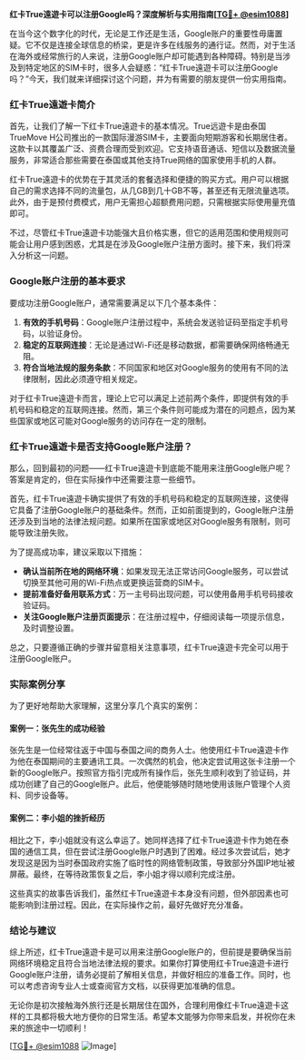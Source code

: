 **红卡True遠遊卡可以注册Google吗？深度解析与实用指南[[TG💪+ @esim1088](https://t.me/s/esim1088)]**

在当今这个数字化的时代，无论是工作还是生活，Google账户的重要性毋庸置疑。它不仅是连接全球信息的桥梁，更是许多在线服务的通行证。然而，对于生活在海外或经常旅行的人来说，注册Google账户却可能遇到各种障碍。特别是当涉及到特定地区的SIM卡时，很多人会疑惑：“红卡True遠遊卡可以注册Google吗？”今天，我们就来详细探讨这个问题，并为有需要的朋友提供一份实用指南。

### 红卡True遠遊卡简介

首先，让我们了解一下红卡True遠遊卡的基本情况。True远遊卡是由泰国TrueMove H公司推出的一款国际漫游SIM卡，主要面向短期游客和长期居住者。这款卡以其覆盖广泛、资费合理而受到欢迎。它支持语音通话、短信以及数据流量服务，非常适合那些需要在泰国或其他支持True网络的国家使用手机的人群。

红卡True遠遊卡的优势在于其灵活的套餐选择和便捷的购买方式。用户可以根据自己的需求选择不同的流量包，从几GB到几十GB不等，甚至还有无限流量选项。此外，由于是预付费模式，用户无需担心超额费用问题，只需根据实际使用量充值即可。

不过，尽管红卡True遠遊卡功能强大且价格实惠，但它的适用范围和使用规则可能会让用户感到困惑，尤其是在涉及Google账户注册方面时。接下来，我们将深入分析这一问题。

### Google账户注册的基本要求

要成功注册Google账户，通常需要满足以下几个基本条件：

1. **有效的手机号码**：Google账户注册过程中，系统会发送验证码至指定手机号码，以验证身份。
2. **稳定的互联网连接**：无论是通过Wi-Fi还是移动数据，都需要确保网络畅通无阻。
3. **符合当地法规的服务条款**：不同国家和地区对Google服务的使用有不同的法律限制，因此必须遵守相关规定。

对于红卡True遠遊卡而言，理论上它可以满足上述前两个条件，即提供有效的手机号码和稳定的互联网连接。然而，第三个条件则可能成为潜在的问题点，因为某些国家或地区可能对Google服务的访问存在一定的限制。

### 红卡True遠遊卡是否支持Google账户注册？

那么，回到最初的问题——红卡True遠遊卡到底能不能用来注册Google账户呢？答案是肯定的，但在实际操作中还需要注意一些细节。

首先，红卡True遠遊卡确实提供了有效的手机号码和稳定的互联网连接，这使得它具备了注册Google账户的基础条件。然而，正如前面提到的，Google账户注册还涉及到当地的法律法规问题。如果所在国家或地区对Google服务有限制，则可能导致注册失败。

为了提高成功率，建议采取以下措施：

- **确认当前所在地的网络环境**：如果发现无法正常访问Google服务，可以尝试切换至其他可用的Wi-Fi热点或更换运营商的SIM卡。
- **提前准备好备用联系方式**：万一主号码出现问题，可以使用备用手机号码接收验证码。
- **关注Google账户注册页面提示**：在注册过程中，仔细阅读每一项提示信息，及时调整设置。

总之，只要遵循正确的步骤并留意相关注意事项，红卡True遠遊卡完全可以用于注册Google账户。

### 实际案例分享

为了更好地帮助大家理解，这里分享几个真实的案例：

#### 案例一：张先生的成功经验
张先生是一位经常往返于中国与泰国之间的商务人士。他使用红卡True遠遊卡作为他在泰国期间的主要通讯工具。一次偶然的机会，他决定尝试用这张卡注册一个新的Google账户。按照官方指引完成所有操作后，张先生顺利收到了验证码，并成功创建了自己的Google账户。此后，他便能够随时随地使用该账户管理个人资料、同步设备等。

#### 案例二：李小姐的挫折经历
相比之下，李小姐就没有这么幸运了。她同样选择了红卡True遠遊卡作为她在泰国的通信工具，但在尝试注册Google账户时遇到了困难。经过多次尝试后，她才发现这是因为当时泰国政府实施了临时性的网络管制政策，导致部分外国IP地址被屏蔽。最终，在等待政策恢复之后，李小姐才得以顺利完成注册。

这些真实的故事告诉我们，虽然红卡True遠遊卡本身没有问题，但外部因素也可能影响到注册过程。因此，在实际操作之前，最好先做好充分准备。

### 结论与建议

综上所述，红卡True遠遊卡是可以用来注册Google账户的，但前提是要确保当前网络环境稳定且符合当地法律法规的要求。如果你打算使用红卡True遠遊卡进行Google账户注册，请务必提前了解相关信息，并做好相应的准备工作。同时，也可以考虑咨询专业人士或查阅官方文档，以获得更加准确的信息。

无论你是初次接触海外旅行还是长期居住在国外，合理利用像红卡True遠遊卡这样的工具都将极大地方便你的日常生活。希望本文能够为你带来启发，并祝你在未来的旅途中一切顺利！

[[TG💪+ @esim1088](https://t.me/s/esim1088) ![Image](https://i.postimg.cc/4NQfJmqS/Snipaste-2025-05-13-00-14-12.png)]